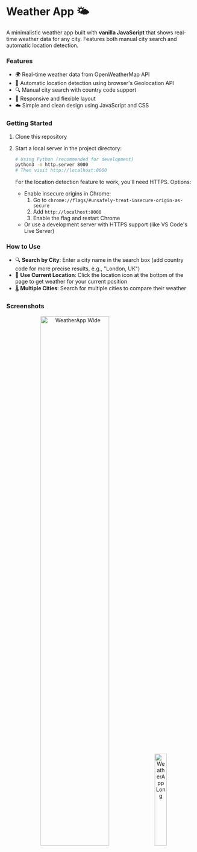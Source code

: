 # Weather App 🌤️

A minimalistic weather app built with **vanilla JavaScript** that shows real-time weather data for any city. Features both manual city search and automatic location detection.

### Features

* 🌍 Real-time weather data from OpenWeatherMap API
* 📍 Automatic location detection using browser's Geolocation API
* 🔍 Manual city search with country code support
* 📱 Responsive and flexible layout
* ☁️ Simple and clean design using JavaScript and CSS

### Getting Started

1. Clone this repository
2. Start a local server in the project directory:
   ```bash
   # Using Python (recommended for development)
   python3 -m http.server 8000
   # Then visit http://localhost:8000
   ```

   For the location detection feature to work, you'll need HTTPS. Options:
   - Enable insecure origins in Chrome:
     1. Go to `chrome://flags/#unsafely-treat-insecure-origin-as-secure`
     2. Add `http://localhost:8000`
     3. Enable the flag and restart Chrome
   - Or use a development server with HTTPS support (like VS Code's Live Server)

### How to Use

* 🔍 **Search by City**: Enter a city name in the search box (add country code for more precise results, e.g., "London, UK")
* 📍 **Use Current Location**: Click the location icon at the bottom of the page to get weather for your current position
* 🌡️ **Multiple Cities**: Search for multiple cities to compare their weather

### Screenshots

<p align="center">
  <img src="https://github.com/user-attachments/assets/d1170963-d16b-4675-98f8-c0da8c99d68b" alt="WeatherApp Wide" width="60%" style="margin-right: 10px;"/>
  <img src="https://github.com/user-attachments/assets/620ccbf7-8553-4312-809a-3be5c07483e5" alt="WeatherApp Long" width="25%"/>
</p>
